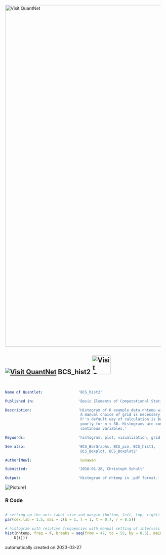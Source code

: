 [<img src="https://github.com/QuantLet/Styleguide-and-FAQ/blob/master/pictures/banner.png" width="1100" alt="Visit QuantNet">](http://quantlet.de/)

## [<img src="https://github.com/QuantLet/Styleguide-and-FAQ/blob/master/pictures/qloqo.png" alt="Visit QuantNet">](http://quantlet.de/) **BCS_hist2** [<img src="https://github.com/QuantLet/Styleguide-and-FAQ/blob/master/pictures/QN2.png" width="60" alt="Visit QuantNet 2.0">](http://quantlet.de/)

```yaml


Name of Quantlet:                'BCS_hist2'

Published in:                    'Basic Elements of Computational Statistics'

Description:                     'Histogram of R example data nhtemp with manual choice of grids.
                                  A manual choice of grid is necessary, for example, for small samples, since
                                  R''s default way of calculation is based on the Sturges formula, which performs
                                  poorly for n < 30. Histograms are commonly used to visualize data frequencies of
                                  continous variables.'

Keywords:                        'histogram, plot, visualization, grid, frequencies, data'

See also:                        'BCS_BarGraphs, BCS_pie, BCS_hist1, 
                                  BCS_Boxplot, BCS_Boxplot2'

Author[New]:                      Gunawan

Submitted:                       '2016-01-28, Christoph Schult'

Output:                          'Histogram of nhtemp in .pdf format.'

```

![Picture1](BCS_hist2.png)

### R Code
```r

# setting up the axis label size and margin (bottom, left, top, right)
par(cex.lab = 1.5, mai = c(b = 1, l = 1, t = 0.7, r = 0.5))

# histogram with relative frequencies with manual setting of intervals
hist(nhtemp, freq = F, breaks = seq(from = 47, to = 55, by = 0.5), main = "", ylab = expression(hat(f)(x)), xlab = expression(x %in% 
    K[i]))
```

automatically created on 2023-03-27